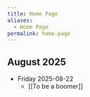 ```yaml
---
title: Home Page
aliases:
  - Home Page
permalink: home-page
---
```

## August 2025
- Friday 2025-08-22
	- [[To be a boomer]]